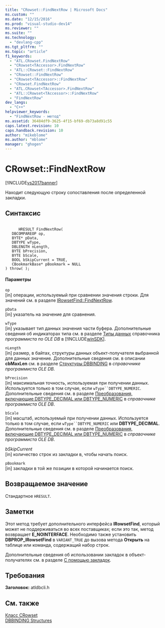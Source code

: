 ```yaml
---
title: "CRowset::FindNextRow | Microsoft Docs"
ms.custom: ""
ms.date: "12/15/2016"
ms.prod: "visual-studio-dev14"
ms.reviewer: ""
ms.suite: ""
ms.technology: 
  - "devlang-cpp"
ms.tgt_pltfrm: ""
ms.topic: "article"
f1_keywords: 
  - "ATL.CRowset.FindNextRow"
  - "CRowset<TAccessor>.FindNextRow"
  - "ATL::CRowset::FindNextRow"
  - "CRowset::FindNextRow"
  - "CRowset<TAccessor>::FindNextRow"
  - "CRowset.FindNextRow"
  - "ATL.CRowset<TAccessor>.FindNextRow"
  - "ATL::CRowset<TAccessor>::FindNextRow"
  - "FindNextRow"
dev_langs: 
  - "C++"
helpviewer_keywords: 
  - "FindNextRow - метод"
ms.assetid: 36484df9-3625-4f15-bf69-db73a8d91c55
caps.latest.revision: 10
caps.handback.revision: 10
author: "mikeblome"
ms.author: "mblome"
manager: "ghogen"
---
```

# CRowset::FindNextRow
[!INCLUDE[vs2017banner](../../assembler/inline/includes/vs2017banner.md)]

Находит следующую строку сопоставления после определенной закладки.  
  
## Синтаксис  
  
```  
  
      HRESULT FindNextRow(   
   DBCOMPAREOP op,   
   BYTE* pData,   
   DBTYPE wType,   
   DBLENGTH nLength,   
   BYTE bPrecision,   
   BYTE bScale,   
   BOOL bSkipCurrent = TRUE,   
   CBookmarkBase* pBookmark = NULL    
) throw( );  
```  
  
#### Параметры  
 `op`  
 \[in\] операции, используемый при сравнении значения строки.  Для значений см. в разделе [IRowsetFind::FindNextRow](https://msdn.microsoft.com/en-us/library/ms723091.aspx).  
  
 `pData`  
 \[in\] указатель на значение для сравнения.  
  
 `wType`  
 \[in\] указывает тип данных значения части буфера.  Дополнительные сведения об индикаторах типа см. в разделе [Типы данных](https://msdn.microsoft.com/en-us/library/ms723969.aspx) справочника *программиста по OLE DB* в [!INCLUDE[winSDK](../../atl/includes/winsdk_md.md)].  
  
 `nLength`  
 \[in\] размер, в байтах, структуры данных объект\-получателя выбранной для данных значение.  Дополнительные сведения см. в описании **cbMaxLen** см. в разделе [Структуры DBBINDING](https://msdn.microsoft.com/en-us/library/ms716845.aspx) в *справочнике программиста OLE DB.*  
  
 `bPrecision`  
 \[in\] максимальная точность, используемая при получении данных.  Используется только в том случае, если `wType``DBTYPE_NUMERIC`.  Дополнительные сведения см. в разделе [Преобразования, включающие DBTYPE\_DECIMAL или DBTYPE\_NUMERIC](https://msdn.microsoft.com/en-us/library/ms719714.aspx) в *справочнике программиста OLE DB*.  
  
 `bScale`  
 \[in\] масштаб, используемый при получении данных.  Используется только в том случае, если `wType``DBTYPE_NUMERIC` или **DBTYPE\_DECIMAL**.  Дополнительные сведения см. в разделе [Преобразования, включающие DBTYPE\_DECIMAL или DBTYPE\_NUMERIC](https://msdn.microsoft.com/en-us/library/ms719714.aspx) в *справочнике программиста OLE DB*.  
  
 *bSkipCurrent*  
 \[in\] количество строк из закладки в, чтобы начать поиск.  
  
 `pBookmark`  
 \[in\] закладки в той же позиции в которой начинается поиск.  
  
## Возвращаемое значение  
 Стандартное `HRESULT`.  
  
## Заметки  
 Этот метод требует дополнительного интерфейса **IRowsetFind**, который может не поддерживаться во всех поставщиках; если это так, метод возвращает **E\_NOINTERFACE**.  Необходимо также установить **DBPROP\_IRowsetFind** в `VARIANT_TRUE` до вызова метода **Открыть** на таблице или команда, содержащий набор строк.  
  
 Дополнительные сведения об использовании закладок в объект\-получателях см. в разделе [С помощью закладок](../../data/oledb/using-bookmarks.md).  
  
## Требования  
 **Заголовок:** atldbcli.h  
  
## См. также  
 [Класс CRowset](../Topic/CRowset%20Class.md)   
 [DBBINDING Structures](https://msdn.microsoft.com/en-us/library/ms716845.aspx)